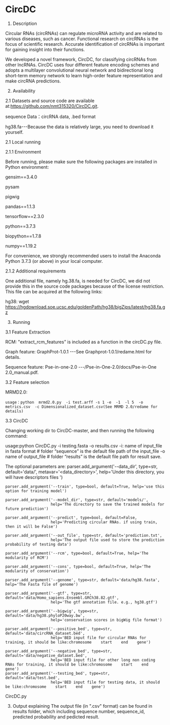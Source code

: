 # CircDC

1. Description
   
Circular RNAs (circRNAs) can regulate microRNA activity and are related to various diseases, such as cancer. Functional research on circRNAs is the focus of scientific research. Accurate identification of circRNAs is important for gaining insight into their functions.

We developed a novel framework, CircDC, for classifying circRNAs from other lncRNAs. CircDC uses four different feature encoding schemes and adopts a multilayer convolutional neural network and bidirectional long short-term memory network to learn high-order feature representation and make circRNA predictions. 

2. Availability

2.1 Datasets and source code are available at:https://github.com/nmt315320/CircDC.git.

sequence Data：circRNA data, .bed format

hg38.fa---Because the data is relatively large, you need to download it yourself.

2.1 Local running

2.1.1 Environment

Before running, please make sure the following packages are installed in Python environment:

gensim==3.4.0

pysam

pigwig

pandas==1.1.3

tensorflow==2.3.0

python==3.7.3

biopython==1.7.8

numpy==1.19.2

For convenience, we strongly recommended users to install the Anaconda Python 3.7.3 (or above) in your local computer.

2.1.2 Additional requirements

One additional file, namely hg.38.fa, is needed for CircDC, we did not provide this in the source code packages because of the license restriction. This file can be acquired at the following links:

hg38: wget https://hgdownload.soe.ucsc.edu/goldenPath/hg38/bigZips/latest/hg38.fa.gz

3. Running

3.1 Feature  Extraction

 RCM: "extract_rcm_features” is included as a function in the circDC.py file.
  
 Graph feature: GraphProt-1.0.1  ---See Graphprot-1.0.1/redame.html for details. 
  
 Sequence feature: Pse-in-one-2.0 ---/Pse-in-One-2.0/docs/Pse-in-One 2.0_manual.pdf.
  
3.2 Feature  selection

MRMD2.0:

    usage：python  mrmd2.0.py  -i test.arff -s 1 -e  -1  -l 5  -o metrics.csv  -c Dimensionalized_dataset.csv(See MRMD 2.0/redame for details)
    
3.3 CircDC     

Changing working dir to CircDC-master, and then running the following command:

usage:python CircDC.py -i testing.fasta -o results.csv 
-i: name of input_file in fasta format # folder “sequence” is the default file path of the input_file
-o name of output_file # folder “results” is the default file path for result save.

The optional parameters are:
    parser.add_argument('--data_dir', type=str, default='data/', metavar='<data_directory>',
                        help='Under this directory, you will have descriptors files ')

    parser.add_argument('--train', type=bool, default=True, help='use this option for training model')

    parser.add_argument('--model_dir', type=str, default='models/',
                        help='The directory to save the trained models for future prediction')

    parser.add_argument('--predict', type=bool, default=False,
                        help='Predicting circular RNAs. if using train, then it will be False')

    parser.add_argument('--out_file', type=str, default='prediction.txt',
                        help='The output file used to store the prediction probability of testing data')

    parser.add_argument('--rcm', type=bool, default=True, help='The modularity of RCM')

    parser.add_argument('--cons', type=bool, default=True, help='The modularity of conservation')

    parser.add_argument('--genome', type=str, default='data/hg38.fasta', help='The Fasta file of genome')

    parser.add_argument('--gtf', type=str, default='data/Homo_sapiens.Ensembl.GRCh38.82.gtf',
                        help='The gtf annotation file. e.g., hg38.gtf')

    parser.add_argument('--bigwig', type=str, default='data/hg38.phyloP20way.bw',
                        help='conservation scores in bigWig file format')

    parser.add_argument('--positive_bed', type=str, default='data/circRNA_dataset.bed',
                        help='BED input file for circular RNAs for training, it should be like:chromosome    start    end    gene')

    parser.add_argument('--negative_bed', type=str, default='data/negative_dataset.bed',
                        help='BED input file for other long non coding RNAs for training, it should be like:chromosome    start    end    gene')
    parser.add_argument('--testing_bed', type=str, default='data/test.bed',
                        help='BED input file for testing data, it should be like:chromosome    start    end    gene')
CircDC.py  

3. Output explaining
The output file (in ".csv" format) can be found in results folder, which including sequence number, sequence_id, predicted probability and pedicted result.

